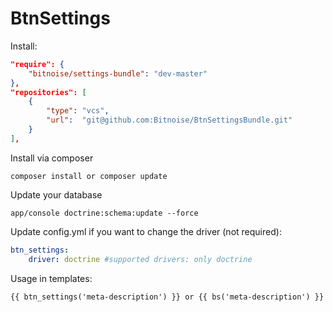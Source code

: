 BtnSettings
===========

Install:
```json
"require": {
    "bitnoise/settings-bundle": "dev-master"
},
"repositories": [
    {
        "type": "vcs",
        "url":  "git@github.com:Bitnoise/BtnSettingsBundle.git"
    }
],
```

Install via composer

```
composer install or composer update
```

Update your database

```
app/console doctrine:schema:update --force
```

Update config.yml if you want to change the driver (not required):


```yaml
btn_settings:
    driver: doctrine #supported drivers: only doctrine
```

Usage in templates:

```twig
{{ btn_settings('meta-description') }} or {{ bs('meta-description') }}
```